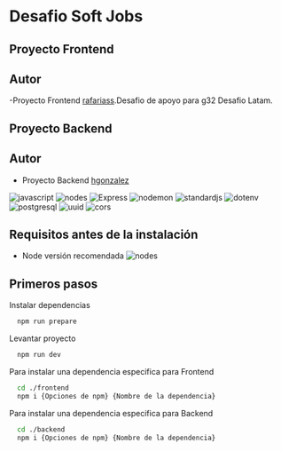 # Desafio Soft Jobs


## Proyecto Frontend
## Autor
-Proyecto Frontend [rafariass](https://github.com/rafariass).Desafio de apoyo para g32 Desafio Latam.

## Proyecto Backend
## Autor
- Proyecto Backend [hgonzalez](https://github.com/hector1489)

![javascript](https://img.shields.io/badge/javascript-gray?style=flat&logo=javascript&logoColor=white&color=F7DF1E)
![nodes](https://img.shields.io/badge/node-v18.16.0-gray?style=flat&logo=node.js&logoColor=white&color=339933)
![Express](https://img.shields.io/badge/Express-v4.18.2-gray?style=flat&logo=Express&logoColor=white&color=000000)
![nodemon](https://img.shields.io/badge/nodemon-v3.0.1-gray?style=flat&logo=nodemon&logoColor=white&color=76D04B)
![standardjs](https://img.shields.io/badge/standardjs-v17.1.0-gray?style=flat&logo=standardjs&logoColor=white&color=F3DF49)
![dotenv](https://img.shields.io/badge/dotenv-v16.3.1-gray?style=flat&logo=dotenv&logoColor=white&color=ECD53F)
![postgresql](https://img.shields.io/badge/pg-v8.11.3-gray?style=flat&logo=postgresql&logoColor=white&color=4169E1)
![uuid](https://img.shields.io/badge/uuid-v9.0.1-gray?style=flatd&color=338ee6)
![cors](https://img.shields.io/badge/cors-v2.8.5-gray?style=flatd&color=000000)


## Requisitos antes de la instalación

- Node versión recomendada ![nodes](https://img.shields.io/badge/node-v18.16.0-gray?style=flat&logo=node.js&logoColor=white&color=339933)

## Primeros pasos

Instalar dependencias

```bash
  npm run prepare
```

Levantar proyecto

```bash
  npm run dev
```

Para instalar una dependencia especifica para Frontend

```bash
  cd ./frontend
  npm i {Opciones de npm} {Nombre de la dependencia}
```
Para instalar una dependencia especifica para Backend

```bash
  cd ./backend
  npm i {Opciones de npm} {Nombre de la dependencia}
```

